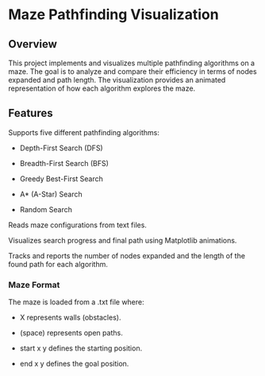 # Maze Pathfinding Visualization

## Overview

This project implements and visualizes multiple pathfinding algorithms on a maze. The goal is to analyze and compare their efficiency in terms of nodes expanded and path length. The visualization provides an animated representation of how each algorithm explores the maze.

## Features

Supports five different pathfinding algorithms:

- Depth-First Search (DFS)

- Breadth-First Search (BFS)

- Greedy Best-First Search

- A* (A-Star) Search

- Random Search

Reads maze configurations from text files.

Visualizes search progress and final path using Matplotlib animations.

Tracks and reports the number of nodes expanded and the length of the found path for each algorithm.

### Maze Format

The maze is loaded from a .txt file where:

- X represents walls (obstacles).

-   (space) represents open paths.

- start x y defines the starting position.

- end x y defines the goal position.
